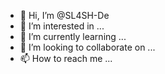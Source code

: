 - 👋 Hi, I’m @SL4SH-De
- 👀 I’m interested in ...
- 🌱 I’m currently learning ...
- 💞️ I’m looking to collaborate on ...
- 📫 How to reach me ...

<!---
SL4SH-De/SL4SH-De is a ✨ special ✨ repository because its `README.md` (this file) appears on your GitHub profile.
You can click the Preview link to take a look at your changes.
--->
